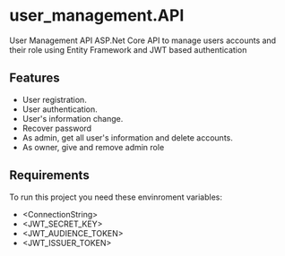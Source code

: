 # user_management.API
User Management API ASP.Net Core API to manage users accounts and their role using Entity Framework and JWT based authentication

## Features

- User registration.
- User authentication.
- User's information change.
- Recover password
- As admin, get all user's information and delete accounts.
- As owner, give and remove admin role

## Requirements
To run this project you need these envinroment variables:

- &lt;ConnectionString&gt;
- <JWT_SECRET_KEY>
- <JWT_AUDIENCE_TOKEN>
- <JWT_ISSUER_TOKEN>
